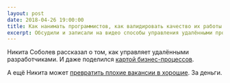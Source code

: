 ```yaml
---
layout: post
date: 2018-04-26 19:00:00
title: Как нанимать программистов, как валидировать качество их работы
excerpt: Обсудили и записали на видео способы управления удалёнными программистами.
---
```


Никита Соболев рассказал о том, как управляет удалёнными разработчиками.
И даже поделился [картой бизнес-процессов](https://wemake.services/meta/).

А ещё Никита может [превратить плохие вакансии в хорошие](https://hrvs.tech/). За деньги.